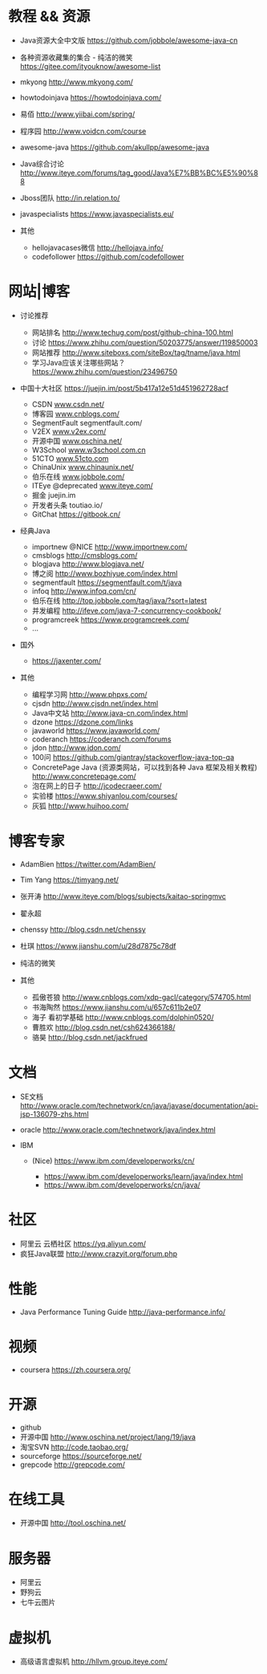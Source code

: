 # 教程 && 资源

- Java资源大全中文版 <https://github.com/jobbole/awesome-java-cn>
- 各种资源收藏集的集合 - 纯洁的微笑 <https://gitee.com/ityouknow/awesome-list>
- mkyong <http://www.mkyong.com/>
- howtodoinjava <https://howtodoinjava.com/>
- 易佰 <http://www.yiibai.com/spring/>
- 程序园 <http://www.voidcn.com/course>
- awesome-java <https://github.com/akullpp/awesome-java>
- Java综合讨论 <http://www.iteye.com/forums/tag_good/Java%E7%BB%BC%E5%90%88>
- Jboss团队 <http://in.relation.to/>
- javaspecialists <https://www.javaspecialists.eu/>
- 其他

  - hellojavacases微信 <http://hellojava.info/>
  - codefollower <https://github.com/codefollower>

# 网站|博客

- 讨论推荐

  - 网站排名 <http://www.techug.com/post/github-china-100.html>
  - 讨论 <https://www.zhihu.com/question/50203775/answer/119850003>
  - 网站推荐  <http://www.siteboxs.com/siteBox/tag/tname/java.html>
  - 学习Java应该关注哪些网站？ <https://www.zhihu.com/question/23496750>

- 中国十大社区 https://juejin.im/post/5b417a12e51d451962728acf
  - CSDN www.csdn.net/
  - 博客园 www.cnblogs.com/
  - SegmentFault segmentfault.com/
  - V2EX www.v2ex.com/
  - 开源中国 www.oschina.net/
  - W3School www.w3school.com.cn
  - 51CTO www.51cto.com
  - ChinaUnix www.chinaunix.net/
  - 伯乐在线 www.jobbole.com/
  - ITEye @deprecated www.iteye.com/
  - 掘金 juejin.im
  - 开发者头条 toutiao.io/
  - GitChat https://gitbook.cn/

- 经典Java
  - importnew @NICE <http://www.importnew.com/>
  - cmsblogs <http://cmsblogs.com/>
  - blogjava <http://www.blogjava.net/>
  - 博之阅 <http://www.bozhiyue.com/index.html>
  - segmentfault <https://segmentfault.com/t/java>
  - infoq <http://www.infoq.com/cn/>
  - 伯乐在线 <http://top.jobbole.com/tag/java/?sort=latest>
  - 并发编程 <http://ifeve.com/java-7-concurrency-cookbook/>
  - programcreek <https://www.programcreek.com/>
  - ...

- 国外

  - <https://jaxenter.com/>

- 其他

  - 编程学习网 <http://www.phpxs.com/>
  - cjsdn <http://www.cjsdn.net/index.html>
  - Java中文站 <http://www.java-cn.com/index.html>
  - dzone <https://dzone.com/links>
  - javaworld <https://www.javaworld.com/>
  - coderanch <https://coderanch.com/forums>
  - jdon <http://www.jdon.com/>
  - 100问 <https://github.com/giantray/stackoverflow-java-top-qa>
  - ConcretePage Java (资源类网站，可以找到各种 Java 框架及相关教程) <http://www.concretepage.com/>
  - 泡在网上的日子 <http://jcodecraeer.com/>
  - 实验楼 <https://www.shiyanlou.com/courses/>
  - 灰狐 <http://www.huihoo.com/>

# 博客专家

- AdamBien https://twitter.com/AdamBien/
- Tim Yang <https://timyang.net/>
- 张开涛 <http://www.iteye.com/blogs/subjects/kaitao-springmvc>
- 翟永超
- chenssy <http://blog.csdn.net/chenssy>
- 杜琪 <https://www.jianshu.com/u/28d7875c78df>
- 纯洁的微笑 

- 其他

  - 孤傲苍狼 <http://www.cnblogs.com/xdp-gacl/category/574705.html>
  - 书海陶然 <https://www.jianshu.com/u/657c611b2e07>
  - 海子 看初学基础 <http://www.cnblogs.com/dolphin0520/>
  - 曹胜欢 <http://blog.csdn.net/csh624366188/>
  - 骆昊 <http://blog.csdn.net/jackfrued>

# 文档

- SE文档 <http://www.oracle.com/technetwork/cn/java/javase/documentation/api-jsp-136079-zhs.html>
- oracle <http://www.oracle.com/technetwork/java/index.html>
- IBM

  - (Nice) <https://www.ibm.com/developerworks/cn/>

    - <https://www.ibm.com/developerworks/learn/java/index.html>
    - <https://www.ibm.com/developerworks/cn/java/>

# 社区

- 阿里云 云栖社区 <https://yq.aliyun.com/>
- 疯狂Java联盟 <http://www.crazyit.org/forum.php>

# 性能

- Java Performance Tuning Guide <http://java-performance.info/>

# 视频

- coursera <https://zh.coursera.org/>

# 开源

- github
- 开源中国 <http://www.oschina.net/project/lang/19/java>
- 淘宝SVN <http://code.taobao.org/>
- sourceforge <https://sourceforge.net/>
- grepcode <http://grepcode.com/>

# 在线工具

- 开源中国 <http://tool.oschina.net/>

# 服务器

- 阿里云
- 野狗云
- 七牛云图片

# 虚拟机

- 高级语言虚拟机 <http://hllvm.group.iteye.com/>
